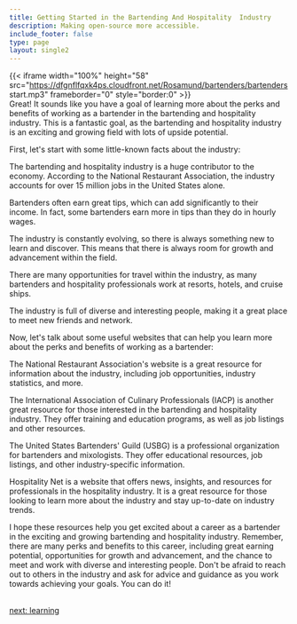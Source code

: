 ```yaml
---
title: Getting Started in the Bartending And Hospitality  Industry
description: Making open-source more accessible.
include_footer: false
type: page
layout: single2
---
```


{{< iframe width="100%" height="58" src="https://dfgnflfqxk4ps.cloudfront.net/Rosamund/bartenders/bartenders start.mp3" frameborder="0" style="border:0" >}}<br>
Great! It sounds like you have a goal of learning more about the perks and benefits of working as a bartender in the bartending and hospitality industry. This is a fantastic goal, as the bartending and hospitality industry is an exciting and growing field with lots of upside potential.

First, let's start with some little-known facts about the industry:

The bartending and hospitality industry is a huge contributor to the economy. According to the National Restaurant Association, the industry accounts for over 15 million jobs in the United States alone.

Bartenders often earn great tips, which can add significantly to their income. In fact, some bartenders earn more in tips than they do in hourly wages.

The industry is constantly evolving, so there is always something new to learn and discover. This means that there is always room for growth and advancement within the field.

There are many opportunities for travel within the industry, as many bartenders and hospitality professionals work at resorts, hotels, and cruise ships.

The industry is full of diverse and interesting people, making it a great place to meet new friends and network.

Now, let's talk about some useful websites that can help you learn more about the perks and benefits of working as a bartender:

The National Restaurant Association's website is a great resource for information about the industry, including job opportunities, industry statistics, and more.

The International Association of Culinary Professionals (IACP) is another great resource for those interested in the bartending and hospitality industry. They offer training and education programs, as well as job listings and other resources.

The United States Bartenders' Guild (USBG) is a professional organization for bartenders and mixologists. They offer educational resources, job listings, and other industry-specific information.

Hospitality Net is a website that offers news, insights, and resources for professionals in the hospitality industry. It is a great resource for those looking to learn more about the industry and stay up-to-date on industry trends.

I hope these resources help you get excited about a career as a bartender in the exciting and growing bartending and hospitality industry. Remember, there are many perks and benefits to this career, including great earning potential, opportunities for growth and advancement, and the chance to meet and work with diverse and interesting people. Don't be afraid to reach out to others in the industry and ask for advice and guidance as you work towards achieving your goals. You can do it!

<br>
<a href="https://insights.workdojos.com/bartenders/learning">next: learning</a>
</p>